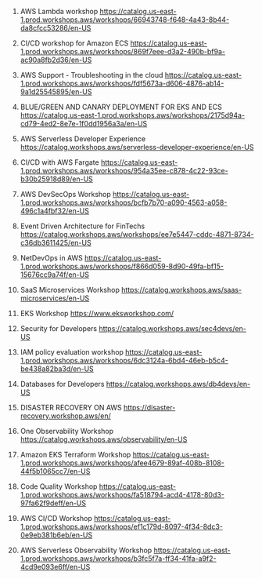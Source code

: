 1. AWS Lambda workshop
https://catalog.us-east-1.prod.workshops.aws/workshops/66943748-f648-4a43-8b44-da8cfcc53286/en-US

2. CI/CD workshop for Amazon ECS
https://catalog.us-east-1.prod.workshops.aws/workshops/869f7eee-d3a2-490b-bf9a-ac90a8fb2d36/en-US

3. AWS Support - Troubleshooting in the cloud
https://catalog.us-east-1.prod.workshops.aws/workshops/fdf5673a-d606-4876-ab14-9a1d25545895/en-US

4. BLUE/GREEN AND CANARY DEPLOYMENT FOR EKS AND ECS
https://catalog.us-east-1.prod.workshops.aws/workshops/2175d94a-cd79-4ed2-8e7e-1f0dd1956a3a/en-US

5. AWS Serverless Developer Experience
https://catalog.workshops.aws/serverless-developer-experience/en-US

6. CI/CD with AWS Fargate
https://catalog.us-east-1.prod.workshops.aws/workshops/954a35ee-c878-4c22-93ce-b30b25918d89/en-US

7. AWS DevSecOps Workshop
https://catalog.us-east-1.prod.workshops.aws/workshops/bcfb7b70-a090-4563-a058-496c1a4fbf32/en-US

8. Event Driven Architecture for FinTechs
https://catalog.workshops.aws/workshops/ee7e5447-cddc-4871-8734-c36db3611425/en-US

9. NetDevOps in AWS
https://catalog.us-east-1.prod.workshops.aws/workshops/f866d059-8d90-49fa-bf15-15676cc9a74f/en-US

10. SaaS Microservices Workshop
https://catalog.workshops.aws/saas-microservices/en-US

11. EKS Workshop
https://www.eksworkshop.com/

12. Security for Developers
https://catalog.workshops.aws/sec4devs/en-US

13. IAM policy evaluation workshop
https://catalog.us-east-1.prod.workshops.aws/workshops/6dc3124a-6bd4-46eb-b5c4-be438a82ba3d/en-US

14. Databases for Developers
https://catalog.workshops.aws/db4devs/en-US

15. DISASTER RECOVERY ON AWS
https://disaster-recovery.workshop.aws/en/

16. One Observability Workshop
https://catalog.workshops.aws/observability/en-US

17. Amazon EKS Terraform Workshop
https://catalog.us-east-1.prod.workshops.aws/workshops/afee4679-89af-408b-8108-44f5b1065cc7/en-US

18. Code Quality Workshop
https://catalog.us-east-1.prod.workshops.aws/workshops/fa518794-acd4-4178-80d3-97fa62f9deff/en-US

19. AWS CI/CD Workshop
https://catalog.us-east-1.prod.workshops.aws/workshops/ef1c179d-8097-4f34-8dc3-0e9eb381b6eb/en-US

20. AWS Serverless Observability Workshop
https://catalog.us-east-1.prod.workshops.aws/workshops/b3fc5f7a-ff34-41fa-a9f2-4cd9e093e6ff/en-US
